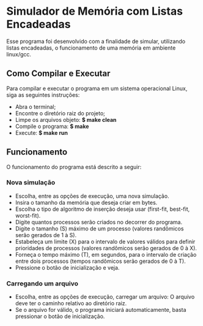 # Simulador de Memória com Listas Encadeadas

Esse programa foi desenvolvido com a finalidade de simular, utilizando listas encadeadas, o funcionamento de uma memória em ambiente linux/gcc.

## Como Compilar e Executar

Para compilar e executar o programa em um sistema operacional Linux, siga as seguintes instruções:

* Abra o terminal;
* Encontre o diretório raiz do projeto;
* Limpe os arquivos objeto:
	**$ make clean** 
* Compile o programa: 
	**$ make**
* Execute:
	**$ make run**

## Funcionamento

O funcionamento do programa está descrito a seguir:

### Nova simulação

* Escolha, entre as opções de execução, uma nova simulação.
* Insira o tamanho da memória que deseja criar em bytes.
* Escolha o tipo de algoritmo de inserção deseja usar (first-fit, best-fit, worst-fit).
* Digite quantos processos serão criados no decorrer do programa.
* Digite o tamanho (S) máximo de um processo (valores randômicos serão gerados de 1 à S).
* Estabeleça um limite (X) para o intervalo de valores válidos para definir prioridades de processos (valores randômicos serão gerados de 0 à X).
* Forneça o tempo máximo (T), em segundos, para o intervalo de criação entre dois processos (tempos randômicos serão gerados de 0 à T).
* Pressione o botão de inicialização e veja. 

### Carregando um arquivo
* Escolha, entre as opções de execução, carregar um arquivo:
	O arquivo deve ter o caminho relativo ao diretório raiz.
* Se o arquivo for válido, o programa iniciará automaticamente, basta pressionar o botão de inicialização.

